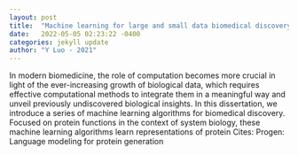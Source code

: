 ```yaml
---
layout: post
title:  "Machine learning for large and small data biomedical discovery"
date:   2022-05-05 02:23:22 -0400
categories: jekyll update
author: "Y Luo - 2021"
---
```

In modern biomedicine, the role of computation becomes more crucial in light of the ever-increasing growth of biological data, which requires effective computational methods to integrate them in a meaningful way and unveil previously undiscovered biological insights. In this dissertation, we introduce a series of machine learning algorithms for biomedical discovery. Focused on protein functions in the context of system biology, these machine learning algorithms learn representations of protein Cites: Progen: Language modeling for protein generation